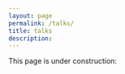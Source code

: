 ```yaml
---
layout: page
permalink: /talks/
title: talks
description: 
---
```

This page is under construction:
